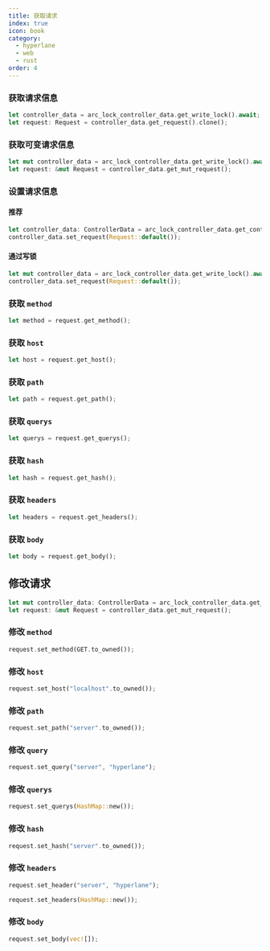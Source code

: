 ```yaml
---
title: 获取请求
index: true
icon: book
category:
  - hyperlane
  - web
  - rust
order: 4
---
```


### 获取请求信息

```rust
let controller_data = arc_lock_controller_data.get_write_lock().await;
let request: Request = controller_data.get_request().clone();
```

### 获取可变请求信息

```rust
let mut controller_data = arc_lock_controller_data.get_write_lock().await;
let request: &mut Request = controller_data.get_mut_request();
```

### 设置请求信息

#### 推荐

```rust
let controller_data: ControllerData = arc_lock_controller_data.get_controller_data().await;
controller_data.set_request(Request::default());
```

#### 通过写锁

```rust
let mut controller_data = arc_lock_controller_data.get_write_lock().await;
controller_data.set_request(Request::default());
```

### 获取 `method`

```rust
let method = request.get_method();
```

### 获取 `host`

```rust
let host = request.get_host();
```

### 获取 `path`

```rust
let path = request.get_path();
```

### 获取 `querys`

```rust
let querys = request.get_querys();
```

### 获取 `hash`

```rust
let hash = request.get_hash();
```

### 获取 `headers`

```rust
let headers = request.get_headers();
```

### 获取 `body`

```rust
let body = request.get_body();
```

## 修改请求

```rust
let mut controller_data: ControllerData = arc_lock_controller_data.get_controller_data().await;
let request: &mut Request = controller_data.get_mut_request();
```

### 修改 `method`

```rust
request.set_method(GET.to_owned());
```

### 修改 `host`

```rust
request.set_host("localhost".to_owned());
```

### 修改 `path`

```rust
request.set_path("server".to_owned());
```

### 修改 `query`

```rust
request.set_query("server", "hyperlane");
```

### 修改 `querys`

```rust
request.set_querys(HashMap::new());
```

### 修改 `hash`

```rust
request.set_hash("server".to_owned());
```

### 修改 `headers`

```rust
request.set_header("server", "hyperlane");
```

```rust
request.set_headers(HashMap::new());
```

### 修改 `body`

```rust
request.set_body(vec![]);
```

<Bottom />
